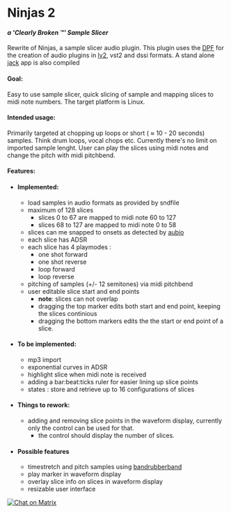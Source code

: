 # Ninjas 2
####  *a 'Clearly Broken :tm:'  Sample Slicer*
Rewrite of Ninjas, a sample slicer audio plugin.
This plugin uses the [DPF](https://github.com/DISTRHO/DPF) for the creation of audio plugins in [lv2](http://lv2plug.in/), vst2 and dssi formats. 
A stand alone [jack](http://jackaudio.org/) app is also compiled

#### Goal: 
Easy to use sample slicer, quick slicing of sample and mapping slices to midi note numbers.
The target platform is Linux.

#### Intended usage:
Primarily targeted at chopping up loops or short ( ≈ 10 - 20 seconds) samples. Think drum loops, vocal chops etc.
Currently there's no limit on imported sample lenght.
User can play the slices using midi notes and change the pitch with midi pitchbend.

#### Features:
+ #### Implemented:
  + load samples in audio formats as provided by sndfile
  + maximum of 128 slices
     * slices 0 to 67 are mapped to midi note 60 to 127
     * slices 68 to 127 are mapped to midi note 0 to 58
  + slices can me snapped to onsets as detected by [aubio](https://github.com/aubio/aubio)
  + each slice has ADSR
  + each slice has 4 playmodes : 
     + one shot forward
     + one shot reverse
     + loop forward
     + loop reverse
  + pitching of samples (+/- 12 semitones) via midi pitchbend
  + user editable slice start and end points
    * **note**: slices can not overlap
    * dragging the top marker edits both start and end point, keeping the slices continious
    * dragging the bottom markers edits the the start or end point of a slice.
+ #### To be implemented:
  + mp3 import
  + exponential curves in ADSR
  + highlight slice when midi note is received
  + adding a bar:beat:ticks ruler for easier lining up slice points
  + states : store and retrieve up to 16 configurations of slices
+ #### Things to rework:
  + adding and removing slice points in the waveform display, currently only the control can be used for that.
    * the control should display the number of slices.
+ #### Possible features
  + timestretch and pitch samples using [bandrubberband](https://github.com/breakfastquay/rubber)
  + play marker in waveform display
  + overlay slice info on slices in waveform display
  + resizable user interface

[![Chat on Matrix](https://matrix.to/img/matrix-badge.svg)](https://riot.im/app/#/room/#ninjas:matrix.org?action=chat)
